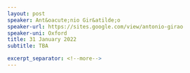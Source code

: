 ```yaml
---
layout: post
speaker: Ant&oacute;nio Gir&atilde;o
speaker-url: https://sites.google.com/view/antonio-girao
speaker-uni: Oxford
title: 31 January 2022
subtitle: TBA

excerpt_separator: <!--more-->
---
```


<!--more-->
